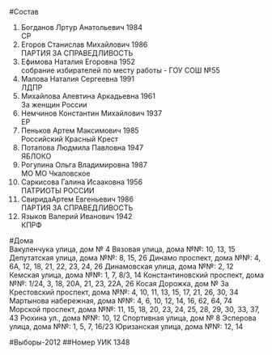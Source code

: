 #Состав
1. Богданов Лртур Анатольевич 1984   
    СР
2. Егоров Станислав Михайлович 1986   
    ПАРТИЯ ЗА СПРАВЕДЛИВОСТЬ
3. Ефимова Наталия Егоровна 1952   
    собрание избирателей по месту работы - ГОУ СОШ №55
4. Малова Наталия Сергеевна 1991   
    ЛДПР
5. Михайлова Алевтина Аркадьевна 1961   
    За женщин России
6. Немчинов Константин Михайлович 1937   
    ЕР
7. Пеньков Артем Максимович 1985   
    Российский Красный Крест
8. Потапова Людмила Павловна 1947   
    ЯБЛОКО
9. Рогулина Ольга Владимировна 1987   
    МО МО Чкаловское
10. Саркисова Галина Исааковна 1956   
    ПАТРИОТЫ РОССИИ
11. СвиридаАртем Евгеньевич 1986   
    ПАРТИЯ ЗА СПРАВЕДЛИВОСТЬ
12. Языков Валерий Иванович 1942   
    КПРФ

#Дома  
Вакуленчука улица, дом № 4 Вязовая улица, дома №№: 10, 13, 15 Депутатская улица, дома №№: 8, 15, 26 Динамо проспект, дома №№: 4, 6А, 12, 18, 21, 22, 23, 24, 26  Динамовская улица, дома №№: 2, 12 Кемская улица, дома №№: 1, 7, 8/3, 14 Константиновский проспект, дома №№: 1/24, 3, 18, 20А, 21, 23,  22А, 26 Косая Дорожка, дом № 3а Крестовский проспект, дома №№: 4, 10, 11, 13, 15, 17, 21, 26, 30,  34 Мартынова набережная, дома №№: 4, 6, 10, 12, 14, 16, 62, 64, 74 Морской проспект, дома №№: 11, 15, 18, 20, 23, 24, 25, 28, 29, 30, 33, 37, 43 Рюхина ул., дома №№: 10, 12 Спортивная улица, дом № 8 Эсперова улица, дома №№: 1, 5, 7, 16/23 Юризанская улица, дома №№: 12, 14

#Выборы-2012
##Номер УИК
1348
